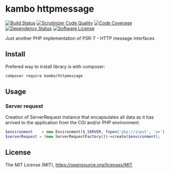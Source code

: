 # kambo httpmessage
[![Build Status](https://img.shields.io/travis/kambo-1st/HttpMessage.svg?branch=master&style=flat-square)](https://travis-ci.org/kambo-1st/HttpMessage)
[![Scrutinizer Code Quality](https://img.shields.io/scrutinizer/g/kambo-1st/HttpMessage.svg?style=flat-square)](https://scrutinizer-ci.com/g/kambo-1st/HttpMessage/?branch=master)
[![Code Coverage](https://img.shields.io/scrutinizer/coverage/g/kambo-1st/HttpMessage.svg?style=flat-square)](https://scrutinizer-ci.com/g/kambo-1st/HttpMessage/)
[![Dependency Status](https://www.versioneye.com/user/projects/5761a83a0a82b20053182cce/badge.svg?style=flat)](https://www.versioneye.com/user/projects/5761a83a0a82b20053182cce)
[![Software License](https://img.shields.io/badge/license-MIT-brightgreen.svg?style=flat-square)](LICENSE)

Just another PHP implementation of PSR-7 - HTTP message interfaces

## Install

Prefered way to install library is with composer:
```sh
composer require kambo/httpmessage
```

## Usage

### Server request
Creation of ServerRequest instance that encapsulates all data as it has arrived to the
application from the CGI and/or PHP environment:

```php
$environment    = new Environment($_SERVER, fopen('php://input', 'w+'), $_COOKIE, $_FILES);
$serverRequest = (new ServerRequestFactory())->create($environment);
```

## License
The MIT License (MIT), https://opensource.org/licenses/MIT